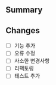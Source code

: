 ## Summary
<!-- 간략한 설명 -->

## Changes
- [ ] 기능 추가
- [ ] 오류 수정
- [ ] 사소한 변경사항
- [ ] 리팩토링
- [ ] 테스트 추가
